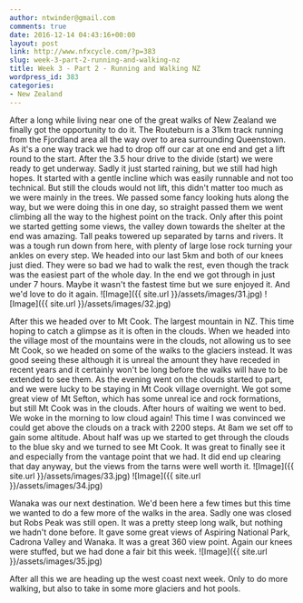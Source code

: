 ```yaml
---
author: ntwinder@gmail.com
comments: true
date: 2016-12-14 04:43:16+00:00
layout: post
link: http://www.nfxcycle.com/?p=383
slug: week-3-part-2-running-and-walking-nz
title: Week 3 - Part 2 - Running and Walking NZ
wordpress_id: 383
categories:
- New Zealand
---
```


After a long while living near one of the great walks of New Zealand we finally got the opportunity to do it. The Routeburn is a 31km track running from the Fjordland area all the way over to area surrounding Queenstown. As it's a one way track we had to drop off our car at one end and get a lift round to the start. After the 3.5 hour drive to the divide (start) we were ready to get underway. Sadly it just started raining, but we still had high hopes. It started with a gentle incline which was easily runnable and not too technical. But still the clouds would not lift, this didn't matter too much as we were mainly in the trees.  We passed some fancy looking huts along the way, but we were doing this in one day, so straight passed them we went climbing all the way to the highest point on the track. Only after this point we started getting some views, the valley down towards the shelter at the end was amazing. Tall peaks towered up separated by tarns and rivers. It was a tough run down from here, with plenty of large lose rock turning your ankles on every step. We headed into our last 5km and both of our knees just died. They were so bad we had to walk the rest, even though the track was the easiest part of the whole day. In the end we got through in just under 7 hours. Maybe it wasn't the fastest time but we sure enjoyed it. And we'd love to do it again.
![Image]({{ site.url }}/assets/images/31.jpg)
![Image]({{ site.url }}/assets/images/32.jpg)

After this we headed over to Mt Cook. The largest mountain in NZ. This time hoping to catch a glimpse as it is often in the clouds. When we headed into the village most of the mountains were in the clouds, not allowing us to see Mt Cook, so we headed on some of the walks to the glaciers instead. It was good seeing these although it is unreal the amount they have receded in recent years and it certainly won't be long before the walks will have to be extended to see them.  As the evening went on the clouds started to part, and we were lucky to be staying in Mt Cook village overnight. We got some great view of Mt Sefton, which has some unreal ice and rock formations, but still Mt Cook was in the clouds. After hours of waiting we went to bed. We woke in the morning to low cloud again! This time I was convinced we could get above the clouds on a track with 2200 steps. At 8am we set off to gain some altitude. About half was up we started to get through the clouds to the blue sky and we turned to see Mt Cook. It was great to finally see it and especially from the vantage point that we had. It did end up clearing that day anyway, but the views from the tarns were well worth it.
![Image]({{ site.url }}/assets/images/33.jpg)
![Image]({{ site.url }}/assets/images/34.jpg)

Wanaka was our next destination. We'd been here a few times but this time we wanted to do a few more of the walks in the area. Sadly one was closed but Robs Peak was still open. It was a pretty steep long walk, but nothing we hadn't done before. It gave some great views of Aspiring National Park, Cadrona Valley and Wanaka. It was a great 360 view point. Again our knees were stuffed, but we had done a fair bit this week.
![Image]({{ site.url }}/assets/images/35.jpg)

After all this we are heading up the west coast next week. Only to do more walking, but also to take in some more glaciers and hot pools.
